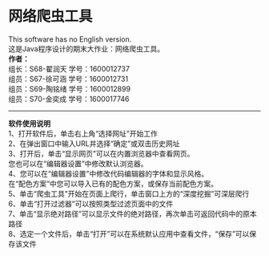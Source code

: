 # 网络爬虫工具
<p>
  This software has no English version.
  <br/>
  这是Java程序设计的期末大作业：网络爬虫工具。
  <br/>
  <b>作者：</b>
  <br/>
  组长：S68-翟润天 学号：1600012737
  <br/>
  组员：S67-徐可涵 学号：1600012731
  <br/>
  组员：S69-陶铭绪 学号：1600012899
  <br/>
  组员：S70-金奕成 学号：1600017746
  <br/>
</p>
<hr/>
<p>
  <b>软件使用说明</b>
  <br/>
  1、打开软件后，单击右上角“选择网址”开始工作
  <br/>
  2、在弹出窗口中输入URL并选择“确定”或双击历史网址
  <br/>
  3、打开后，单击“显示网页”可以在内置浏览器中查看网页。<br/>您也可以在“编辑器设置”中修改默认浏览器。
  <br/>
  4、您可以在“编辑器设置”中修改代码编辑器的字体和显示风格。<br/>在“配色方案”中您可以导入已有的配色方案，或保存当前配色方案。
  <br/>
  5、单击“爬虫工具”开始在页面上爬行，单击窗口上方的“深度挖掘”可深层爬行
  <br/>
  6、单击“打开过滤器”可以按照类型过滤页面中的文件
  <br/>
  7、单击“显示绝对路径”可以显示文件的绝对路径，再次单击可返回代码中的原本路径
  <br/>
  8、选定一个文件后，单击“打开”可以在系统默认应用中查看文件，“保存”可以保存该文件
</p>
